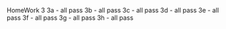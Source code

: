 HomeWork 3
3a - all pass
3b - all pass
3c - all pass
3d - all pass
3e - all pass
3f - all pass
3g - all pass
3h - all pass
